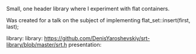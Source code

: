 Small, one header library where I experiment with flat containers.

Was created for a talk on the subject of implementing
flat_set::insert(first, last);

library: library: https://github.com/DenisYaroshevskiy/srt-library/blob/master/srt.h
presentation:
